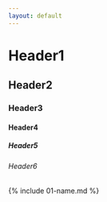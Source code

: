 ```yaml
---
layout: default
---
```

# Header1

## Header2

### Header3

#### Header4

##### Header5

###### Header6

{% include 01-name.md %}

